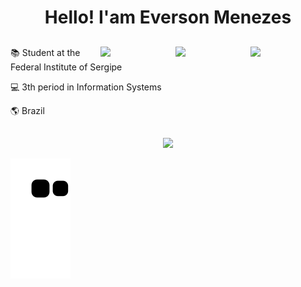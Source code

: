 <div align="center">
   <h1>
     Hello! I'am Everson Menezes 
      </h1>
</div>

##
<img src="https://media2.giphy.com/media/v1.Y2lkPTc5MGI3NjExODFkOGMxMjc2NWVmOTdhOGI5ZTJlOTE0ZmM2M2RiYjdjNWVjOGRkMCZjdD1n/bGgsc5mWoryfgKBx1u/giphy.gif" min-width="300px"   max-width="300px" width="120px" align="right"/>
<img src="https://media2.giphy.com/media/v1.Y2lkPTc5MGI3NjExODFkOGMxMjc2NWVmOTdhOGI5ZTJlOTE0ZmM2M2RiYjdjNWVjOGRkMCZjdD1n/bGgsc5mWoryfgKBx1u/giphy.gif" min-width="300px"   max-width="300px" width="120px" align="right"/>
<img src="https://media2.giphy.com/media/v1.Y2lkPTc5MGI3NjExODFkOGMxMjc2NWVmOTdhOGI5ZTJlOTE0ZmM2M2RiYjdjNWVjOGRkMCZjdD1n/bGgsc5mWoryfgKBx1u/giphy.gif" min-width="300px"   max-width="300px" width="120px" align="right"/>
  
<div>  
 <p>📚 Student at the Federal Institute of Sergipe</p>
<p>💻 3th period in Information Systems</p>
<p>🌎 Brazil</p>
</div>
 

## 

 <div align="center">
    <img src="http://github-readme-streak-stats.herokuapp.com?user=Everson-s8&theme=dracula&hide_border=true" width="450" />
</div>



![snake gif](https://github.com/Everson-s8/Everson-s8/blob/output/github-contribution-grid-snake.svg)
